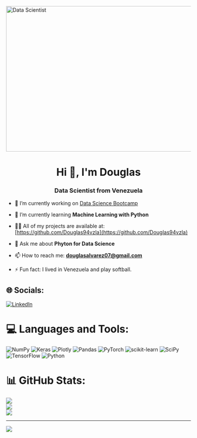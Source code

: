 <a href="https://drive.google.com/uc?export=view&id=15iG1BNPCtC_7pkk0B8wUS_-eWdMmzH9U">
  <img src="https://drive.google.com/uc?export=view&id=15iG1BNPCtC_7pkk0B8wUS_-eWdMmzH9U" style="width: 1584px; max-width: 100%; 
  height: 396" align="center" title="Data Scientist" /></a>


 <h1 align="center">Hi 👋, I'm Douglas</h1>
<h3 align="center">Data Scientist from Venezuela</h3>

- 🔭 I’m currently working on [Data Science Bootcamp](https://github.com/Douglas94vzla/Tripleten-Projects)

- 🌱 I’m currently learning **Machine Learning with Python**
  
- 👨‍🏫 All of my projects are available at: [https://github.com/Douglas94vzla](https://github.com/Douglas94vzla)

- 💬 Ask me about **Phyton for Data Science**
  
- 📫 How to reach me: **douglasalvarez07@gmail.com**
  
- ⚡ Fun fact: I lived in Venezuela and play softball.

## 🌐 Socials:
[![LinkedIn](https://img.shields.io/badge/LinkedIn-%230077B5.svg?logo=linkedin&logoColor=white)](https://www.linkedin.com/in/douglas-alvarez-579b9125b/) 

# 💻 Languages and Tools:
![NumPy](https://img.shields.io/badge/numpy-%23013243.svg?style=for-the-badge&logo=numpy&logoColor=white) ![Keras](https://img.shields.io/badge/Keras-%23D00000.svg?style=for-the-badge&logo=Keras&logoColor=white) ![Plotly](https://img.shields.io/badge/Plotly-%233F4F75.svg?style=for-the-badge&logo=plotly&logoColor=white) ![Pandas](https://img.shields.io/badge/pandas-%23150458.svg?style=for-the-badge&logo=pandas&logoColor=white) ![PyTorch](https://img.shields.io/badge/PyTorch-%23EE4C2C.svg?style=for-the-badge&logo=PyTorch&logoColor=white) ![scikit-learn](https://img.shields.io/badge/scikit--learn-%23F7931E.svg?style=for-the-badge&logo=scikit-learn&logoColor=white) ![SciPy](https://img.shields.io/badge/SciPy-%230C55A5.svg?style=for-the-badge&logo=scipy&logoColor=%white) ![TensorFlow](https://img.shields.io/badge/TensorFlow-%23FF6F00.svg?style=for-the-badge&logo=TensorFlow&logoColor=white) ![Python](https://img.shields.io/badge/python-3670A0?style=for-the-badge&logo=python&logoColor=ffdd54)

# 📊 GitHub Stats:
![](https://github-readme-stats.vercel.app/api?username=Douglas94vzla&theme=dark&hide_border=false&include_all_commits=false&count_private=false)<br/>
![](https://github-readme-streak-stats.herokuapp.com/?user=Douglas94vzla&theme=dark&hide_border=false)<br/>
![](https://github-readme-stats.vercel.app/api/top-langs/?username=Douglas94vzla&theme=dark&hide_border=false&include_all_commits=false&count_private=false&layout=compact)

---
[![](https://visitcount.itsvg.in/api?id=Douglas94vzla&icon=0&color=0)](https://visitcount.itsvg.in)

<!-- Proudly created with GPRM ( https://gprm.itsvg.in ) -->
